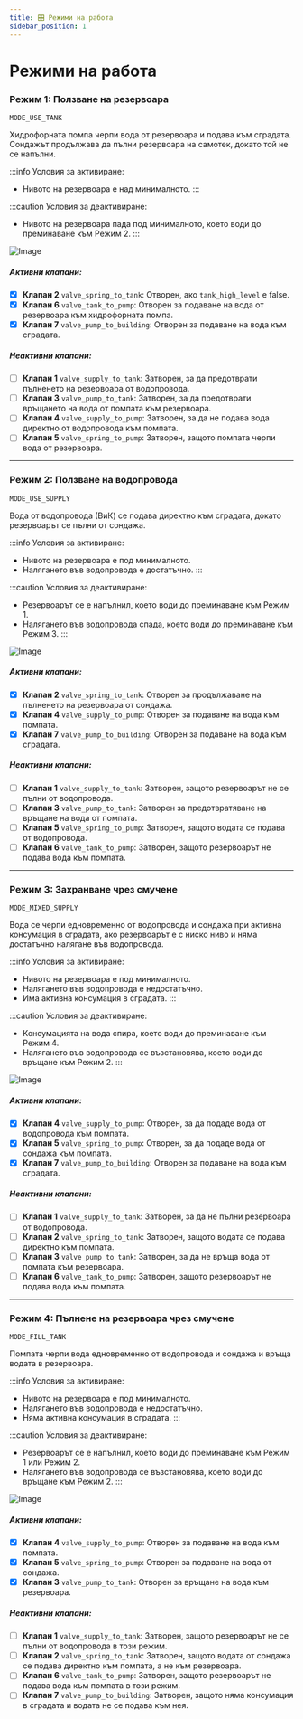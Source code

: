 ```yaml
---
title: 🎛️ Режими на работа
sidebar_position: 1
---
```


# Режими на работа

### Режим 1: Ползване на резервоара
`MODE_USE_TANK`

Хидрофорната помпа черпи вода от резервоара и подава към сградата. Сондажът продължава да пълни резервоара на самотек, докато той не се напълни.

:::info Условия за активиране:
- Нивото на резервоара е над минималното.
:::

:::caution Условия за деактивиране:
- Нивото на резервоара пада под минималното, което води до преминаване към Режим 2.
:::

![Image](./img/mode_use_tank.svg "Image")

##### Активни клапани:

- [x] **Клапан 2** `valve_spring_to_tank`: Отворен, ако `tank_high_level` е false.
- [x] **Клапан 6** `valve_tank_to_pump`: Отворен за подаване на вода от резервоара към хидрофорната помпа.
- [x] **Клапан 7** `valve_pump_to_building`: Отворен за подаване на вода към сградата.

##### Неактивни клапани:

- [ ] **Клапан 1** `valve_supply_to_tank`: Затворен, за да предотврати пълненето на резервоара от водопровода.
- [ ] **Клапан 3** `valve_pump_to_tank`: Затворен, за да предотврати връщането на вода от помпата към резервоара.
- [ ] **Клапан 4** `valve_supply_to_pump`: Затворен, за да не подава вода директно от водопровода към помпата.
- [ ] **Клапан 5** `valve_spring_to_pump`: Затворен, защото помпата черпи вода от резервоара.

---

### Режим 2: Ползване на водопровода
`MODE_USE_SUPPLY`

Вода от водопровода (ВиК) се подава директно към сградата, докато резервоарът се пълни от сондажа.

:::info Условия за активиране:
- Нивото на резервоара е под минималното.
- Налягането във водопровода е достатъчно.
:::

:::caution Условия за деактивиране:
- Резервоарът се е напълнил, което води до преминаване към Режим 1.
- Налягането във водопровода спада, което води до преминаване към Режим 3.
:::

![Image](./img/mode_use_supply.svg "Image")

##### Активни клапани:

- [x] **Клапан 2** `valve_spring_to_tank`: Отворен за продължаване на пълненето на резервоара от сондажа.
- [x] **Клапан 4** `valve_supply_to_pump`: Отворен за подаване на вода към помпата.
- [x] **Клапан 7** `valve_pump_to_building`: Отворен за подаване на вода към сградата.

##### Неактивни клапани:

- [ ] **Клапан 1** `valve_supply_to_tank`: Затворен, защото резервоарът не се пълни от водопровода.
- [ ] **Клапан 3** `valve_pump_to_tank`: Затворен за предотвратяване на връщане на вода от помпата.
- [ ] **Клапан 5** `valve_spring_to_pump`: Затворен, защото водата се подава от водопровода.
- [ ] **Клапан 6** `valve_tank_to_pump`: Затворен, защото резервоарът не подава вода към помпата.

---

### Режим 3: Захранване чрез смучене
`MODE_MIXED_SUPPLY`

Вода се черпи едновременно от водопровода и сондажа при активна консумация в сградата, ако резервоарът е с ниско ниво и няма достатъчно налягане във водопровода.

:::info Условия за активиране:
- Нивото на резервоара е под минималното.
- Налягането във водопровода е недостатъчно.
- Има активна консумация в сградата.
:::

:::caution Условия за деактивиране:
- Консумацията на вода спира, което води до преминаване към Режим 4.
- Налягането във водопровода се възстановява, което води до връщане към Режим 2.
:::

![Image](./img/mode_mixed_supply.svg "Image")

##### Активни клапани:

- [x] **Клапан 4** `valve_supply_to_pump`: Отворен, за да подаде вода от водопровода към помпата.
- [x] **Клапан 5** `valve_spring_to_pump`: Отворен, за да подаде вода от сондажа към помпата.
- [x] **Клапан 7** `valve_pump_to_building`: Отворен за подаване на вода към сградата.

##### Неактивни клапани:

- [ ] **Клапан 1** `valve_supply_to_tank`: Затворен, за да не пълни резервоара от водопровода.
- [ ] **Клапан 2** `valve_spring_to_tank`: Затворен, защото водата се подава директно към помпата.
- [ ] **Клапан 3** `valve_pump_to_tank`: Затворен, за да не връща вода от помпата към резервоара.
- [ ] **Клапан 6** `valve_tank_to_pump`: Затворен, защото резервоарът не подава вода към помпата.

---

### Режим 4: Пълнене на резервоара чрез смучене
`MODE_FILL_TANK`

Помпата черпи вода едновременно от водопровода и сондажа и връща водата в резервоара.

:::info Условия за активиране:
- Нивото на резервоара е под минималното.
- Налягането във водопровода е недостатъчно.
- Няма активна консумация в сградата.
:::

:::caution Условия за деактивиране:
- Резервоарът се е напълнил, което води до преминаване към Режим 1 или Режим 2.
- Налягането във водопровода се възстановява, което води до връщане към Режим 2.
:::

![Image](./img/mode_fill_tank.svg "Image")

##### Активни клапани:

- [x] **Клапан 4** `valve_supply_to_pump`: Отворен за подаване на вода към помпата.
- [x] **Клапан 5** `valve_spring_to_pump`: Отворен за подаване на вода от сондажа.
- [x] **Клапан 3** `valve_pump_to_tank`: Отворен за връщане на вода към резервоара.

##### Неактивни клапани:

- [ ] **Клапан 1** `valve_supply_to_tank`: Затворен, защото резервоарът не се пълни от водопровода в този режим.
- [ ] **Клапан 2** `valve_spring_to_tank`: Затворен, защото водата от сондажа се подава директно към помпата, а не към резервоара.
- [ ] **Клапан 6** `valve_tank_to_pump`: Затворен, защото резервоарът не подава вода към помпата в този режим.
- [ ] **Клапан 7** `valve_pump_to_building`: Затворен, защото няма консумация в сградата и водата не се подава към нея.

